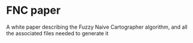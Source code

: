 # FNC paper

A white paper describing the Fuzzy Naive Cartographer algorithm,
and all the associated files needed to generate it
